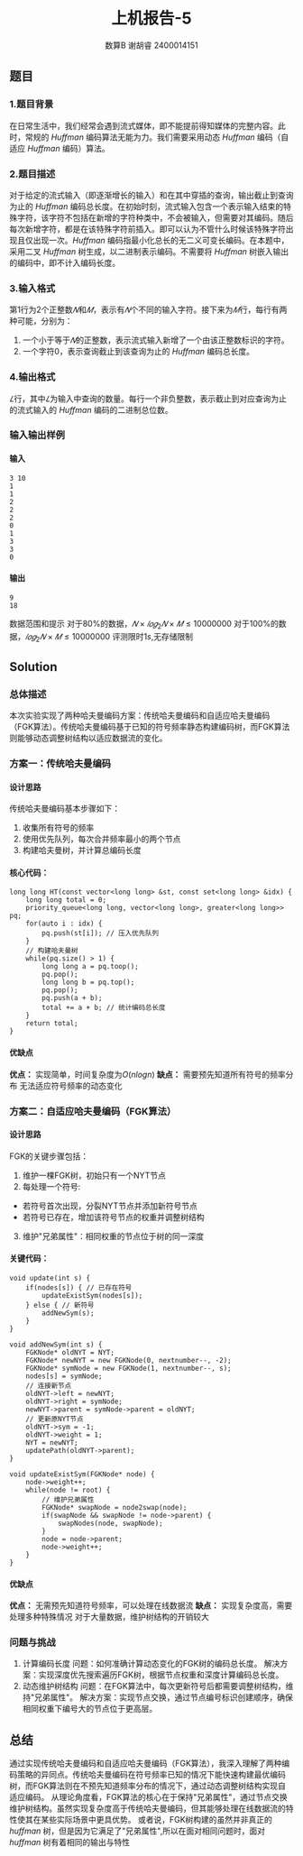 # <center>上机报告-5</center>
<center>数算B 谢胡睿 2400014151</center>

## 题目
### 1.题目背景
在日常生活中，我们经常会遇到流式媒体，即不能提前得知媒体的完整内容。此时，常规的 $Huffman$ 编码算法无能为力。我们需要采用动态 $Huffman$ 编码（自适应 $Huffman$ 编码）算法。
### 2.题目描述
对于给定的流式输入（即逐渐增长的输入）和在其中穿插的查询，输出截止到查询为止的 $Huffman$ 编码总长度。在初始时刻，流式输入包含一个表示输入结束的特殊字符，该字符不包括在新增的字符种类中，不会被输入，但需要对其编码。随后每次新增字符，都是在该特殊字符前插入。即可以认为不管什么时候该特殊字符出现且仅出现一次。$Huffman$ 编码指最小化总长的无二义可变长编码。在本题中，采用二叉 $Huffman$ 树生成，以二进制表示编码。不需要将 $Huffman$ 树嵌入输出的编码中，即不计入编码长度。
### 3.输入格式
第1行为2个正整数$𝑁$和$𝑀$，表示有$𝑁$个不同的输入字符。接下来为$𝑀$行，每行有两种可能，分别为：
1. 一个小于等于$𝑁$的正整数，表示流式输入新增了一个由该正整数标识的字符。
2. 一个字符$0$，表示查询截止到该查询为止的 $Huffman$ 编码总长度。
### 4.输出格式
$𝐿$行，其中$𝐿$为输入中查询的数量。每行一个非负整数，表示截止到对应查询为止的流式输入的 $Huffman$ 编码的二进制总位数。
### 输入输出样例
#### 输入
```
3 10
1
1
2
2
2
0
1
3
3
0
```
#### 输出
```
9
18
```

数据范围和提示
对于80%的数据，$𝑁 × 𝑙𝑜𝑔_2𝑁 × 𝑀 ≤ 10000000$
对于100%的数据，$𝑙𝑜𝑔_2𝑁 × 𝑀 ≤ 10000000$
评测限时$1s$,无存储限制 

## Solution
### 总体描述
本次实验实现了两种哈夫曼编码方案：传统哈夫曼编码和自适应哈夫曼编码（FGK算法）。传统哈夫曼编码基于已知的符号频率静态构建编码树，而FGK算法则能够动态调整树结构以适应数据流的变化。

### 方案一：传统哈夫曼编码
#### 设计思路
传统哈夫曼编码基本步骤如下：
1. 收集所有符号的频率
2. 使用优先队列，每次合并频率最小的两个节点
3. 构建哈夫曼树，并计算总编码长度
#### 核心代码：
```
long long HT(const vector<long long> &st, const set<long long> &idx) {
    long long total = 0;
    priority_queue<long long, vector<long long>, greater<long long>> pq;
    for(auto i : idx) {
        pq.push(st[i]); // 压入优先队列
    }
    // 构建哈夫曼树
    while(pq.size() > 1) {
        long long a = pq.toop();
        pq.pop();
        long long b = pq.top();
        pq.pop();
        pq.push(a + b);
        total += a + b; // 统计编码总长度
    }
    return total;
}
```
#### 优缺点
**优点：**
实现简单，时间复杂度为$O(nlogn)$
**缺点：**
需要预先知道所有符号的频率分布
无法适应符号频率的动态变化
### 方案二：自适应哈夫曼编码（FGK算法）
#### 设计思路
FGK的关键步骤包括：
1. 维护一棵FGK树，初始只有一个NYT节点
2. 每处理一个符号:
- 若符号首次出现，分裂NYT节点并添加新符号节点
- 若符号已存在，增加该符号节点的权重并调整树结构
3. 维护"兄弟属性"：相同权重的节点位于树的同一深度
#### 关键代码：
```
void update(int s) {
    if(nodes[s]) { // 已存在符号
        updateExistSym(nodes[s]);
    } else { // 新符号
        addNewSym(s);
    }
}

void addNewSym(int s) {
    FGKNode* oldNYT = NYT;
    FGKNode* newNYT = new FGKNode(0, nextnumber--, -2);
    FGKNode* symNode = new FGKNode(1, nextnumber--, s);
    nodes[s] = symNode;
    // 连接新节点
    oldNYT->left = newNYT;
    oldNYT->right = symNode;
    newNYT->parent = symNode->parent = oldNYT;
    // 更新原NYT节点
    oldNYT->sym = -1;
    oldNYT->weight = 1;
    NYT = newNYT;
    updatePath(oldNYT->parent);
}

void updateExistSym(FGKNode* node) {
    node->weight++;
    while(node != root) {
        // 维护兄弟属性
        FGKNode* swapNode = node2swap(node);
        if(swapNode && swapNode != node->parent) {
            swapNodes(node, swapNode);
        }
        node = node->parent;
        node->weight++;
    }
}
```
#### 优缺点
**优点：**
无需预先知道符号频率，可以处理在线数据流
**缺点：**
实现复杂度高，需要处理多种特殊情况
对于大量数据，维护树结构的开销较大
### 问题与挑战
1. 计算编码长度
问题：如何准确计算动态变化的FGK树的编码总长度。
解决方案：实现深度优先搜索遍历FGK树，根据节点权重和深度计算编码总长度。
2. 动态维护树结构
问题：在FGK算法中，每次更新符号后都需要调整树结构，维持"兄弟属性"。
解决方案：实现节点交换，通过节点编号标识创建顺序，确保相同权重下编号大的节点位于更高层。
## 总结
通过实现传统哈夫曼编码和自适应哈夫曼编码（FGK算法），我深入理解了两种编码策略的异同点。传统哈夫曼编码在符号频率已知的情况下能快速构建最优编码树，而FGK算法则在不预先知道频率分布的情况下，通过动态调整树结构实现自适应编码。
从理论角度看，FGK算法的核心在于保持"兄弟属性"，通过节点交换维护树结构。虽然实现复杂度高于传统哈夫曼编码，但其能够处理在线数据流的特性使其在某些实际场景中更具优势。
或者说，FGK树构建的虽然并非真正的 $huffman$ 树，但是因为它满足了"兄弟属性",所以在面对相同问题时，面对 $huffman$ 树有着相同的输出与特性